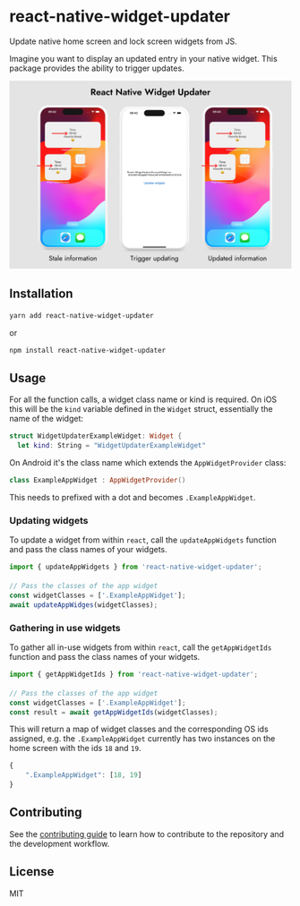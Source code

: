 # react-native-widget-updater

Update native home screen and lock screen widgets from JS.

Imagine you want to display an updated entry in your native widget. This package provides the ability to trigger updates.

![react-native-widget-updater](./assets/react-native-widget-updater.jpg)

## Installation

```sh
yarn add react-native-widget-updater
```

or

```sh
npm install react-native-widget-updater
```

## Usage

For all the function calls, a widget class name or kind is required. On iOS this will be the `kind` variable defined in the `Widget` struct, essentially the name of the widget:

```swift
struct WidgetUpdaterExampleWidget: Widget {
  let kind: String = "WidgetUpdaterExampleWidget"
```

On Android it's the class name which extends the `AppWidgetProvider` class:

```kotlin
class ExampleAppWidget : AppWidgetProvider()
```

This needs to prefixed with a dot and becomes `.ExampleAppWidget`.

### Updating widgets

To update a widget from within `react`, call the `updateAppWidgets` function and pass the class names of your widgets.

```js
import { updateAppWidgets } from 'react-native-widget-updater';

// Pass the classes of the app widget
const widgetClasses = ['.ExampleAppWidget'];
await updateAppWidges(widgetClasses);
```

### Gathering in use widgets

To gather all in-use widgets from within `react`, call the `getAppWidgetIds` function and pass the class names of your widgets.

```js
import { getAppWidgetIds } from 'react-native-widget-updater';

// Pass the classes of the app widget
const widgetClasses = ['.ExampleAppWidget'];
const result = await getAppWidgetIds(widgetClasses);
```

This will return a map of widget classes and the corresponding OS ids assigned, e.g. the `.ExampleAppWidget` currently has two instances on the home screen with the ids `18` and `19`.

```js
{
    ".ExampleAppWidget": [18, 19]
}
```

## Contributing

See the [contributing guide](CONTRIBUTING.md) to learn how to contribute to the repository and the development workflow.

## License

MIT
